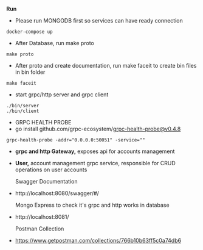 **Run**
* Please run MONGODB first so services can have ready connection
```shell
docker-compose up 
```
* After  Database, run make proto
```shell
make proto
```

* After  proto and create documentation, run make faceit to create bin files in bin folder
```shell
make faceit
```

* start grpc/http server and grpc client 
```shell
./bin/server
./bin/client
```


* GRPC HEALTH PROBE
* go install github.com/grpc-ecosystem/grpc-health-probe@v0.4.8
```shell
grpc-health-probe -addr="0.0.0.0:50051" -service=""
```



* **grpc and http Gateway,** exposes api for accounts management
* **User,** account management grpc service, responsible for CRUD operations on user accounts

   Swagger Documentation
* http://localhost:8080/swagger/#/  
  
  Mongo Express to check it's grpc and http works in database
* http://localhost:8081/
  
   Postman Collection
* https://www.getpostman.com/collections/766b10b63ff5c0a74db6

